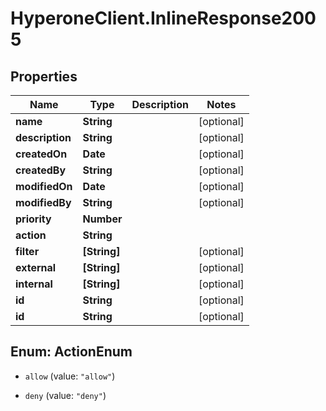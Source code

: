 # HyperoneClient.InlineResponse2005

## Properties

Name | Type | Description | Notes
------------ | ------------- | ------------- | -------------
**name** | **String** |  | [optional] 
**description** | **String** |  | [optional] 
**createdOn** | **Date** |  | [optional] 
**createdBy** | **String** |  | [optional] 
**modifiedOn** | **Date** |  | [optional] 
**modifiedBy** | **String** |  | [optional] 
**priority** | **Number** |  | 
**action** | **String** |  | 
**filter** | **[String]** |  | [optional] 
**external** | **[String]** |  | [optional] 
**internal** | **[String]** |  | [optional] 
**id** | **String** |  | [optional] 
**id** | **String** |  | [optional] 



## Enum: ActionEnum


* `allow` (value: `"allow"`)

* `deny` (value: `"deny"`)




